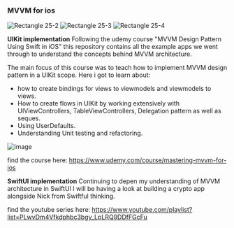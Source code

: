 ### MVVM for ios

![Rectangle 25-2](https://github.com/user-attachments/assets/52810e5e-7673-4890-880c-7be393573d25)
![Rectangle 25-3](https://github.com/user-attachments/assets/f28a541c-4bfc-48b8-80bf-a4c8d759bb9f)
![Rectangle 25-4](https://github.com/user-attachments/assets/db724e42-3732-4afb-bc09-d83c1c896d2b)

**UIKit implementation**
Following the udemy course "MVVM Design Pattern Using Swift in iOS" this repository contains all the example apps we went through to understand the concepts behind MVVM architecture.

The main focus of this course was to teach how to implement MVVM design pattern in a UIKit scope.
Here i got to learn about: 
- how to create bindings for views to viewmodels and viewmodels to views.
- How to create flows in UIKit by working extensively with UIViewControllers, TableViewControllers, Delegation pattern as well as seques.
- Using UserDefaults.
- Understanding Unit testing and refactoring.

![image](https://github.com/user-attachments/assets/8e774496-15c0-476c-ab46-7b17bba84e53)

find the course here: https://www.udemy.com/course/mastering-mvvm-for-ios

**SwiftUI implementation**
Continuing to depen my understanding of MVVM architecture in SwiftUI I will be having a look at building a crypto app alongside Nick from Swiftful thinking.

find the youtube series here: https://www.youtube.com/playlist?list=PLwvDm4Vfkdphbc3bgy_LpLRQ9DDfFGcFu
